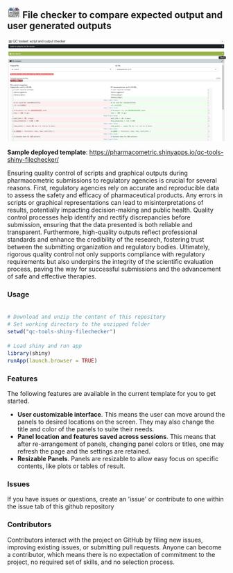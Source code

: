 ## <img src="www/logo0.jpg"> File checker to compare expected output and user generated outputs

<img src="www/preview.png">


__Sample deployed template__: https://pharmacometric.shinyapps.io/qc-tools-shiny-filechecker/

Ensuring quality control of scripts and graphical outputs during pharmacometric submissions to regulatory agencies is crucial for several reasons. First, regulatory agencies rely on accurate and reproducible data to assess the safety and efficacy of pharmaceutical products. Any errors in scripts or graphical representations can lead to misinterpretations of results, potentially impacting decision-making and public health. Quality control processes help identify and rectify discrepancies before submission, ensuring that the data presented is both reliable and transparent. Furthermore, high-quality outputs reflect professional standards and enhance the credibility of the research, fostering trust between the submitting organization and regulatory bodies. Ultimately, rigorous quality control not only supports compliance with regulatory requirements but also underpins the integrity of the scientific evaluation process, paving the way for successful submissions and the advancement of safe and effective therapies.


### Usage 
```r

# Download and unzip the content of this repository
# Set working directory to the unzipped folder
setwd("qc-tools-shiny-filechecker")

# Load shiny and run app
library(shiny)
runApp(launch.browser = TRUE)

```

### Features

The following features are available in the current template for you to get started.

 - __User customizable interface__. This means the user can move around the panels to desired locations on the screen. They may also change the title and color of the panels to suite their needs. 
 - __Panel location and features saved across sessions__. This means that after re-arrangement of panels, changing panel colors or titles, one may refresh the page and the settings are retained.
 - __Resizable Panels__. Panels are resizable to allow easy focus on specific contents, like plots or tables of result.

 
 
### Issues

If you have issues or questions, create an 'issue' or contribute to one within the issue tab of this github repository


### Contributors

Contributors interact with the project on GitHub by filing new issues, improving existing issues, or submitting pull requests. Anyone can become a contributor, which means there is no expectation of commitment to the project, no required set of skills, and no selection process.
